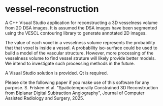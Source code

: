# vessel-reconstruction
A C++ Visual Studio application for reconstructing a 3D vesselness volume from 2D DSA images. It is assumed the DSA images have been segmented using the VESCL contouring library to generate annotated 2D images.

The value of each voxel in a vesselness volume represents the probability that that voxel is inside a vessel. A probability iso-surface could be used to build a model of the vascular structure. However, more processing of the vesselness volume to find vessel struture will likely provide better models. We intend to investigate such processing methods in the future.

A Visual Studio solution is provided. Qt is required.

Please cite the following paper if you make use of this software for any purpose. S. Frisken et al. "Spatiotemporally Constrained 3D Reconstruction from Biplanar Digital Subtraction Angiography", Journal of Computer Assisted Radiology and Surgery, 2025.
